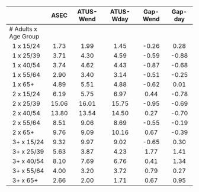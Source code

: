 
|                      |         ASEC |    ATUS-Wend |    ATUS-Wday |     Gap-Wend |      Gap-day |
| -------------------- | :----------: | :----------: | :----------: | :----------: | :----------: |
| # Adults x Age Group |              |              |              |              |              |
| &nbsp;&nbsp;1 x 15/24 |         1.73 |         1.99 |         1.45 |        -0.26 |         0.28 |
| &nbsp;&nbsp;1 x 25/39 |         3.71 |         4.30 |         4.59 |        -0.59 |        -0.88 |
| &nbsp;&nbsp;1 x 40/54 |         3.74 |         4.62 |         4.43 |        -0.87 |        -0.68 |
| &nbsp;&nbsp;1 x 55/64 |         2.90 |         3.40 |         3.14 |        -0.51 |        -0.25 |
| &nbsp;&nbsp;1 x 65+  |         4.89 |         5.51 |         4.88 |        -0.62 |         0.01 |
| &nbsp;&nbsp;2 x 15/24 |         6.19 |         5.75 |         6.97 |         0.44 |        -0.78 |
| &nbsp;&nbsp;2 x 25/39 |        15.06 |        16.01 |        15.75 |        -0.95 |        -0.69 |
| &nbsp;&nbsp;2 x 40/54 |        13.80 |        13.54 |        14.50 |         0.27 |        -0.70 |
| &nbsp;&nbsp;2 x 55/64 |         8.51 |         9.06 |         8.69 |        -0.55 |        -0.19 |
| &nbsp;&nbsp;2 x 65+  |         9.76 |         9.09 |        10.16 |         0.67 |        -0.39 |
| &nbsp;&nbsp;3+ x 15/24 |         9.32 |         9.97 |         9.02 |        -0.65 |         0.30 |
| &nbsp;&nbsp;3+ x 25/39 |         5.63 |         3.87 |         4.23 |         1.77 |         1.41 |
| &nbsp;&nbsp;3+ x 40/54 |         8.10 |         7.69 |         6.76 |         0.41 |         1.34 |
| &nbsp;&nbsp;3+ x 55/64 |         4.00 |         3.20 |         3.72 |         0.79 |         0.27 |
| &nbsp;&nbsp;3+ x 65+ |         2.66 |         2.00 |         1.71 |         0.67 |         0.95 |

